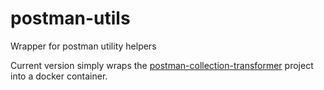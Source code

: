 # postman-utils
Wrapper for postman utility helpers

Current version simply wraps the [postman-collection-transformer](https://github.com/postmanlabs/postman-collection-transformer) project into a docker container. 
